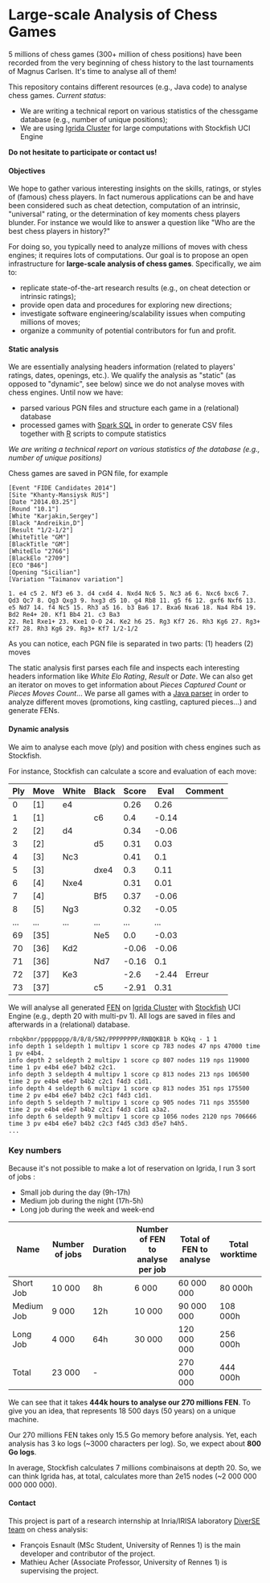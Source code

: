 Large-scale Analysis of Chess Games
===================

5 millions of chess games (300+ million of chess positions) have been recorded from the very beginning of chess history to the last tournaments of Magnus Carlsen. 
It's time to analyse all of them! 

This repository contains different resources (e.g., Java code) to analyse chess games. *Current status*:
 * We are writing a technical report on various statistics of the chessgame database (e.g., number of unique positions);
 * We are using [Igrida Cluster](http://igrida.gforge.inria.fr/) for large computations with Stockfish UCI Engine
 
**Do not hesitate to participate or contact us!**

#### Objectives

We hope to gather various interesting insights on the skills, ratings, or styles of (famous) chess players. 
In fact numerous applications can be and have been considered such as cheat detection, computation of an intrinsic, "universal" rating, or the determination of key moments chess players blunder. For instance we would like to answer a question like "Who are the best chess players in history?"

For doing so, you typically need to analyze millions of moves with chess engines; it requires lots of computations. 
Our goal is to propose an open infrastructure for **large-scale analysis of chess games**. 
Specifically, we aim to:
 * replicate state-of-the-art research results (e.g., on cheat detection or intrinsic ratings); 
 * provide open data and procedures for exploring new directions;
 * investigate software engineering/scalability issues when computing millions of moves; 
 * organize a community of potential contributors for fun and profit.
 
#### Static analysis 

We are essentially analysing headers information (related to players' ratings, dates, openings, etc.). 
We qualify the analysis as "static" (as opposed to "dynamic", see below) since we do not analyse moves with chess engines.
Until now we have:
 * parsed various PGN files and structure each game in a (relational) database
 * processed games with [Spark SQL](https://spark.apache.org/sql/) in order to generate CSV files together with [R](http://www.r-project.org/) scripts to compute statistics 

*We are writing a technical report on various statistics of the database (e.g., number of unique positions)*

Chess games are saved in PGN file, for example
```
[Event "FIDE Candidates 2014"]
[Site "Khanty-Mansiysk RUS"]
[Date "2014.03.25"]
[Round "10.1"]
[White "Karjakin,Sergey"]
[Black "Andreikin,D"]
[Result "1/2-1/2"]
[WhiteTitle "GM"]
[BlackTitle "GM"]
[WhiteElo "2766"]
[BlackElo "2709"]
[ECO "B46"]
[Opening "Sicilian"]
[Variation "Taimanov variation"]

1. e4 c5 2. Nf3 e6 3. d4 cxd4 4. Nxd4 Nc6 5. Nc3 a6 6. Nxc6 bxc6 7. Qd3 Qc7 8. Qg3 Qxg3 9. hxg3 d5 10. g4 Rb8 11. g5 f6 12. gxf6 Nxf6 13. e5 Nd7 14. f4 Nc5 15. Rh3 a5 16. b3 Ba6 17. Bxa6 Nxa6 18. Na4 Rb4 19. Bd2 Re4+ 20. Kf1 Bb4 21. c3 Ba3
22. Re1 Rxe1+ 23. Kxe1 O-O 24. Ke2 h6 25. Rg3 Kf7 26. Rh3 Kg6 27. Rg3+ Kf7 28. Rh3 Kg6 29. Rg3+ Kf7 1/2-1/2
```

As you can notice, each PGN file is separated in two parts: (1) headers (2) moves

The static analysis first parses each file and inspects each interesting headers information like *White Elo Rating*, *Result* or *Date*. We can also get an iterator on moves to get information about *Pieces Captured Count* or *Pieces Moves Count*...
We parse all games with a [Java parser](http://sourceforge.net/projects/pgnparse/) in order to analyze different moves (promotions, king castling, captured pieces...) and generate FENs.

#### Dynamic analysis 

We aim to analyse each move (ply) and position with chess engines such as Stockfish.

For instance, Stockfish can calculate a score and evaluation of each move:

| Ply | Move | White | Black | Score | Eval  | Comment | 
|-----|------|-------|-------|-------|-------|---------| 
| 0   | [1]  | e4    |       | 0.26  | 0.26  |         | 
| 1   | [1]  |       | c6    | 0.4   | -0.14 |         | 
| 2   | [2]  | d4    |       | 0.34  | -0.06 |         | 
| 3   | [2]  |       | d5    | 0.31  | 0.03  |         | 
| 4   | [3]  | Nc3   |       | 0.41  | 0.1   |         | 
| 5   | [3]  |       | dxe4  | 0.3   | 0.11  |         | 
| 6   | [4]  | Nxe4  |       | 0.31  | 0.01  |         | 
| 7   | [4]  |       | Bf5   | 0.37  | -0.06 |         | 
| 8   | [5]  | Ng3   |       | 0.32  | -0.05 |         | 
| ...   | ...  | ...  | ...   | ...  | ...  |         | 
| 69  | [35] |       | Ne5   | 0.0   | -0.03 |         | 
| 70  | [36] | Kd2   |       | -0.06 | -0.06 |         | 
| 71  | [36] |       | Nd7   | -0.16 | 0.1   |         | 
| 72  | [37] | Ke3   |       | -2.6  | -2.44 | Erreur  | 
| 73  | [37] |       | c5    | -2.91 | 0.31  |         | 


We will analyse all generated [FEN](https://en.wikipedia.org/wiki/Forsyth%E2%80%93Edwards_Notation) on [Igrida Cluster](http://igrida.gforge.inria.fr/) with [Stockfish](https://stockfishchess.org/) UCI Engine (e.g., depth 20 with multi-pv 1). All logs are saved in files and afterwards in a (relational) database.

```
rnbqkbnr/pppppppp/8/8/8/5N2/PPPPPPPP/RNBQKB1R b KQkq - 1 1
info depth 1 seldepth 1 multipv 1 score cp 783 nodes 47 nps 47000 time 1 pv e4b4.
info depth 2 seldepth 2 multipv 1 score cp 807 nodes 119 nps 119000 time 1 pv e4b4 e6e7 b4b2 c2c1.
info depth 3 seldepth 4 multipv 1 score cp 813 nodes 213 nps 106500 time 2 pv e4b4 e6e7 b4b2 c2c1 f4d3 c1d1.
info depth 4 seldepth 6 multipv 1 score cp 813 nodes 351 nps 175500 time 2 pv e4b4 e6e7 b4b2 c2c1 f4d3 c1d1.
info depth 5 seldepth 7 multipv 1 score cp 905 nodes 711 nps 355500 time 2 pv e4b4 e6e7 b4b2 c2c1 f4d3 c1d1 a3a2.
info depth 6 seldepth 9 multipv 1 score cp 1056 nodes 2120 nps 706666 time 3 pv e4b4 e6e7 b4b2 c2c3 f4d5 c3d3 d5e7 h4h5.
...
```

### Key numbers

Because it's not possible to make a lot of reservation on Igrida, I run 3 sort of jobs : 
- Small job during the day (9h-17h)
- Medium job during the night (17h-5h)
- Long job during the week and week-end

| Name       | Number of jobs | Duration | Number of FEN to analyse per job | Total of FEN to analyse | Total worktime |
|------------|----------------|----------|----------------------------------|-------------------------|----------------|
| Short Job  | 10 000         | 8h       | 6 000                            | 60 000 000              | 80 000h        |
| Medium Job | 9 000          | 12h      | 10 000                           | 90 000 000              | 108 000h       |
| Long Job   | 4 000          | 64h      | 30 000                           | 120 000 000             | 256 000h       |
| Total      | 23 000         | -        |                                  | 270 000 000             | 444 000h       |

We can see that it takes **444k hours to analyse our 270 millions FEN**. To give you an idea, that represents 18 500 days (50 years) on a unique machine.

Our 270 millions FEN takes only 15.5 Go memory before analysis. Yet, each analysis has 3 ko logs (~3000 characters per log). So, we expect about **800 Go logs**.

In average, Stockfish calculates 7 millions combinaisons at depth 20. So, we can think Igrida has, at total, calculates more than 2e15 nodes (~2 000 000 000 000 000).

#### Contact 

This project is part of a research internship at Inria/IRISA laboratory [DiverSE team](http://diverse.irisa.fr) on chess analysis:
 * François Esnault (MSc Student, University of Rennes 1) is the main developer and contributor of the project. 
 * Mathieu Acher (Associate Professor, University of Rennes 1) is supervising the project. 

